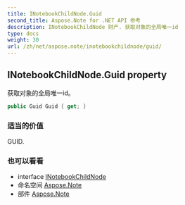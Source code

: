 ```yaml
---
title: INotebookChildNode.Guid
second_title: Aspose.Note for .NET API 参考
description: INotebookChildNode 财产. 获取对象的全局唯一id
type: docs
weight: 30
url: /zh/net/aspose.note/inotebookchildnode/guid/
---
```

## INotebookChildNode.Guid property

获取对象的全局唯一id。

```csharp
public Guid Guid { get; }
```

### 适当的价值

GUID.

### 也可以看看

* interface [INotebookChildNode](../)
* 命名空间 [Aspose.Note](../../inotebookchildnode/)
* 部件 [Aspose.Note](../../../)


